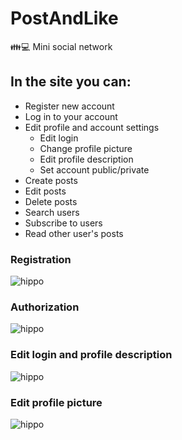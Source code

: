 # PostAndLike
👪💻 Mini social network

## In the site you can:
+ Register new account
+ Log in to your account
+ Edit profile and account settings
    + Edit login
    + Change profile picture
    + Edit profile description
    + Set account public/private
+ Create posts
+ Edit posts
+ Delete posts
+ Search users
+ Subscribe to users
+ Read other user's posts

### Registration
![hippo](http://g.recordit.co/p2Gyu7M1Ey.gif)

### Authorization
![hippo](http://g.recordit.co/85SFbD8GT3.gif)

### Edit login and profile description
![hippo](http://g.recordit.co/EHfu8CDpBP.gif)

### Edit profile picture
![hippo](http://g.recordit.co/mSC038sskc.gif)
